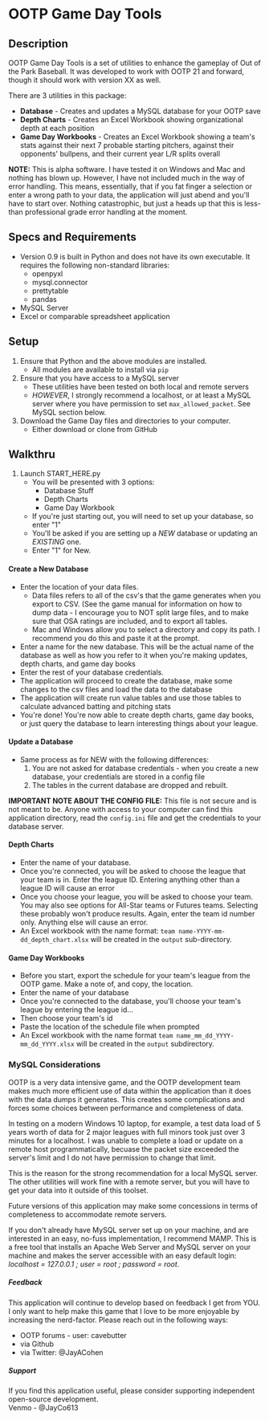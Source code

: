 # OOTP Game Day Tools

## Description
OOTP Game Day Tools is a set of utilities to enhance the gameplay of Out of the Park Baseball. It was developed to work with OOTP 21 and forward, though it should work with version XX as well.

There are 3 utilities in this package:
* **Database** - Creates and updates a MySQL database for your OOTP save 
* **Depth Charts** - Creates an Excel Workbook showing organizational depth at each position
* **Game Day Workbooks** - Creates an Excel Workbook showing a team's stats against their next 7 probable starting pitchers, against their opponents' bullpens, and their current year L/R splits overall

**NOTE:** This is alpha software.  I have tested it on Windows and Mac and nothing has blown up.  However, I have not included much in the way of error handling.  This means, essentially, that if you fat finger a selection or enter a wrong path to your data, the application will just abend and you'll have to start over.  Nothing catastrophic, but just a heads up that this is less-than professional grade error handling at the moment.
## Specs and Requirements
* Version 0.9 is built in Python and does not have its own executable.  It requires the following non-standard libraries:
    - openpyxl
    - mysql.connector
    - prettytable
    - pandas
* MySQL Server
* Excel or comparable spreadsheet application

## Setup
1.  Ensure that Python and the above modules are installed.  
    - All modules are available to install via `pip` 
2. Ensure that you have access to a MySQL server
    - These utilities have been tested on both local and remote servers
    - *HOWEVER*, I strongly recommend a localhost, or at least a MySQL server where you have permission to set `max_allowed_packet`.  See MySQL section below.
3. Download the Game Day files and directories to your computer.
    - Either download or clone from GitHub

## Walkthru
1. Launch START_HERE.py
    - You will be presented with 3 options:
        - Database Stuff
        - Depth Charts
        - Game Day Workbook
    - If you're just starting out, you will need to set up your database, so enter "1"
    - You'll be asked if you are setting up a *NEW* database or updating an *EXISTING* one.
    - Enter "1" for New.
    
#### Create a New Database
* Enter the location of your data files.  
    - Data files refers to all of the csv's that the game generates when you export to CSV.  (See the game manual for information on how to dump data - I encourage you to NOT split large files, and to make sure that OSA ratings are included, and to export all tables.
    - Mac and Windows allow you to select a directory and copy its path.  I recommend you do this and paste it at the prompt.
* Enter a name for the new database.  This will be the actual name of the database as well as how you refer to it when you're making updates, depth charts, and game day books
* Enter the rest of your database credentials.
* The application will proceed to create the database, make some changes to the csv files and load the data to the database
* The application will create run value tables and use those tables to calculate advanced batting and pitching stats
* You're done!  You're now able to create depth charts, game day books, or just query the database to learn interesting things about your league.

#### Update a Database
*  Same process as for NEW with the following differences:
    1. You are not asked for database credentials - when you create a new database, your credentials are stored in a config file
    2. The tables in the current database are dropped and rebuilt.
    
**IMPORTANT NOTE ABOUT THE CONFIG FILE:** This file is not secure and is not meant to be.  Anyone with access to your computer can find this application directory, read the `config.ini` file and get the credentials to your database server.

#### Depth Charts
*  Enter the name of your database.
*  Once you're connected, you will be asked to choose the league that your team is in.  Enter the league ID.  Entering anything other than a league ID will cause an error
*  Once you choose your league, you will be asked to choose your team.  You may also see options for All-Star teams or Futures teams.  Selecting these probably won't produce results.  Again, enter the team id number only.  Anything else will cause an error.
*  An Excel workbook with the name format: `team name-YYYY-mm-dd_depth_chart.xlsx` will be created in the `output` sub-directory.

#### Game Day Workbooks
* Before you start, export the schedule for your team's league from the OOTP game.  Make a note of, and copy, the location.
* Enter the name of your database
* Once you're connected to the database, you'll choose your team's league by entering the league id...
* Then choose your team's id
* Paste the location of the schedule file when prompted
* An Excel workbook with the name format `team name_mm_dd_YYYY-mm_dd_YYYY.xlsx` will be created in the `output` subdirectory.


    
### MySQL Considerations
OOTP is a very data intensive game, and the OOTP development team makes much more efficient use of data within the application than it does with the data dumps it generates.  This creates some complications and forces some choices between performance and completeness of data.

In testing on a modern Windows 10 laptop, for example, a test data load of 5 years worth of data for 2 major leagues with full minors took just over 3 minutes for a localhost.  I was unable to complete a load or update on a remote host programmatically, becuase the packet size exceeded the server's limit and I do not have permission to change that limit.

This is the reason for the strong recommendation for a local MySQL server.  The other utilities will work fine with a remote server, but you will have to get your data into it outside of this toolset.

Future versions of this application may make some concessions in terms of completeness to accommodate remote servers.

If you don't already have MySQL server set up on your machine, and are interested in an easy, no-fuss implementation, I recommend MAMP.
This is a free tool that installs an Apache Web Server and MySQL server on your machine and makes the server accessible with an easy default login:
*localhost = 127.0.0.1 ; user = root ; password = root*.

##### Feedback
This application will continue to develop based on feedback I get from YOU.  I only want to help make this game that I love to be more enjoyable by increasing the nerd-factor.  Please reach out in the following ways:
* OOTP forums - user: cavebutter
* via Github
* via Twitter: @JayACohen

##### Support
If you find this application useful, please consider supporting independent open-source development.  
Venmo - @JayCo613
